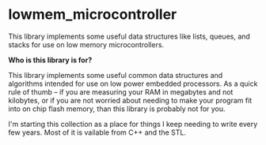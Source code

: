 # lowmem_microcontroller

<P>This library implements some useful data structures like lists, queues, and stacks for use on low memory microcontrollers.</P>

<B>Who is this library is for?</B>

<P>This library implements some useful common data structures and algorithms intended for use on low power embedded processors.  As a quick rule of thumb – if you are measuring your RAM in megabytes and not kilobytes, or if you are not worried about needing to make your program fit into on chip flash memory, than this library is probably not for you.</P>


I'm starting this collection as a place for things I keep needing to write every few years. 
Most of it is vailable from C++ and the STL. 
